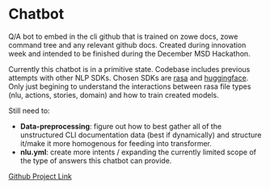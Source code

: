 # Chatbot 
Q/A bot to embed in the cli github that is trained on zowe docs, zowe command tree and any relevant github docs. Created during innovation week and intended to be finished during the December MSD Hackathon. 

Currently this chatbot is in a primitive state. Codebase includes previous attempts with other NLP SDKs. Chosen SDKs are [rasa](https://rasa.com/docs/rasa/) and [huggingface](https://huggingface.co/gpt2). Only just begining to understand the interactions between rasa file types (nlu, actions, stories, domain) and how to train created models.

Still need to:
- <b>Data-preprocessing</b>: figure out how to best gather all of the unstructured CLI documentation data (best if dynamically) and structure it/make it more homogenous for feeding into transformer.
- <b>nlu.yml</b>: create more intents / expanding the currently limited scope of the type of answers this chatbot can provide.

[Github Project Link](https://github.com/users/ATorrise/projects/2)
